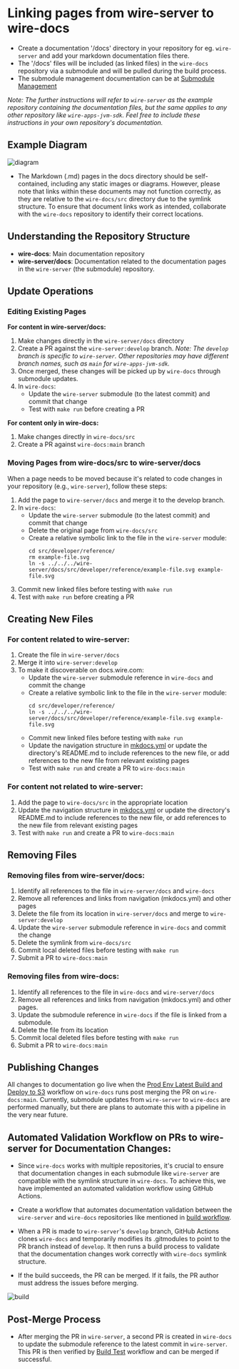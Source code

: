 # Linking pages from wire-server to wire-docs
- Create a documentation '/docs' directory in your repository for eg. `wire-server` and add your markdown documentation files there.
- The '/docs' files will be included (as linked files) in the `wire-docs` repository via a submodule and will be pulled during the build process.
- The submodule management documentation can be at [Submodule Management](../../README.md#submodule-management)

*Note: The further instructions will refer to `wire-server` as the example repository containing the documentation files, but the same applies to any other repository like `wire-apps-jvm-sdk`. Feel free to include these instructions in your own repository's documentation.*

## Example Diagram
![diagram](diagram.svg)

- The Markdown (.md) pages in the docs directory should be self-contained, including any static images or diagrams. However, please note that links within these documents may not function correctly, as they are relative to the `wire-docs/src` directory due to the symlink structure. To ensure that document links work as intended, collaborate with the `wire-docs` repository to identify their correct locations.

## Understanding the Repository Structure
- **wire-docs**: Main documentation repository
- **wire-server/docs**: Documentation related to the documentation pages in the `wire-server` (the submodule) repository. 

## Update Operations

### Editing Existing Pages

**For content in wire-server/docs:**
1. Make changes directly in the `wire-server/docs` directory
2. Create a PR against the `wire-server:develop` branch.
*Note: The `develop` branch is specific to `wire-server`. Other repositories may have different branch names, such as `main` for `wire-apps-jvm-sdk`.*
3. Once merged, these changes will be picked up by `wire-docs` through submodule updates.
4. In `wire-docs`:
   - Update the `wire-server` submodule (to the latest commit) and commit that change
   - Test with `make run` before creating a PR

**For content only in wire-docs:**
1. Make changes directly in `wire-docs/src`
2. Create a PR against `wire-docs:main` branch

### Moving Pages from wire-docs/src to wire-server/docs

When a page needs to be moved because it's related to code changes in your repository (e.g., `wire-server`), follow these steps:
1. Add the page to `wire-server/docs` and merge it to the develop branch.
2. In `wire-docs`:
   - Update the `wire-server` submodule (to the latest commit) and commit that change
   - Delete the original page from `wire-docs/src`
   - Create a relative symbolic link to the file in the `wire-server` module:
     ```
     cd src/developer/reference/
     rm example-file.svg
     ln -s ../../../wire-server/docs/src/developer/reference/example-file.svg example-file.svg
     ```
3. Commit new linked files before testing with `make run`
4. Test with `make run` before creating a PR

## Creating New Files

### For content related to wire-server:
1. Create the file in `wire-server/docs`
2. Merge it into `wire-server:develop`
3. To make it discoverable on docs.wire.com:
   - Update the `wire-server` submodule reference in `wire-docs` and commit the change
   - Create a relative symbolic link to the file in the `wire-server` module:
     ```
     cd src/developer/reference/
     ln -s ../../../wire-server/docs/src/developer/reference/example-file.svg example-file.svg
     ```
   - Commit new linked files before testing with `make run`
   - Update the navigation structure in [mkdocs.yml](https://github.com/wireapp/wire-docs/blob/main/mkdocs.yml#L9) or update the directory's README.md to include references to the new file, or add references to the new file from relevant existing pages
   - Test with `make run` and create a PR to `wire-docs:main`

### For content not related to wire-server:
1. Add the page to `wire-docs/src` in the appropriate location
2. Update the navigation structure in [mkdocs.yml](https://github.com/wireapp/wire-docs/blob/main/mkdocs.yml#L9) or update the directory's README.md to include references to the new file, or add references to the new file from relevant existing pages 
3. Test with `make run` and create a PR to `wire-docs:main`

## Removing Files

### Removing files from wire-server/docs:
1. Identify all references to the file in `wire-server/docs` and `wire-docs`
2. Remove all references and links from navigation (mkdocs.yml) and other pages
3. Delete the file from its location in `wire-server/docs` and merge to `wire-server:develop`
4. Update the `wire-server` submodule reference in `wire-docs` and commit the change
5. Delete the symlink from `wire-docs/src`
6. Commit local deleted files before testing with `make run`
7. Submit a PR to `wire-docs:main`

### Removing files from wire-docs:
1. Identify all references to the file in `wire-docs` and `wire-server/docs`
2. Remove all references and links from navigation (mkdocs.yml) and other pages.
3. Update the submodule reference in `wire-docs` if the file is linked from a submodule.
4. Delete the file from its location
5. Commit local deleted files before testing with `make run`
6. Submit a PR to `wire-docs:main`

## Publishing Changes

All changes to documentation go live when the [Prod Env Latest Build and Deploy to S3](https://github.com/wireapp/wire-docs/blob/main/.github/workflows/deploy.yaml) workflow on `wire-docs` runs post merging the PR on `wire-docs:main`. Currently, submodule updates from `wire-server` to `wire-docs` are performed manually, but there are plans to automate this with a pipeline in the very near future.

## Automated Validation Workflow on PRs to wire-server for Documentation Changes:
- Since `wire-docs` works with multiple repositories, it's crucial to ensure that documentation changes in each submodule like `wire-server` are compatible with the symlink structure in `wire-docs`. To achieve this, we have implemented an automated validation workflow using GitHub Actions.

- Create a workflow that automates documentation validation between the `wire-server` and `wire-docs` repositories like mentioned in [build workflow](build.yaml).
    
- When a PR is made to `wire-server`'s `develop` branch, GitHub Actions clones `wire-docs` and temporarily modifies its .gitmodules to point to the PR branch instead of `develop`. It then runs a build process to validate that the documentation changes work correctly with `wire-docs` symlink structure.
- If the build succeeds, the PR can be merged. If it fails, the PR author must address the issues before merging.

![build](build.svg)

## Post-Merge Process
- After merging the PR in `wire-server`, a second PR is created in `wire-docs` to update the submodule reference to the latest commit in `wire-server`. This PR is then verified by [Build Test](https://github.com/wireapp/wire-docs/blob/main/.github/workflows/build.yaml) workflow and can be merged if successful.

